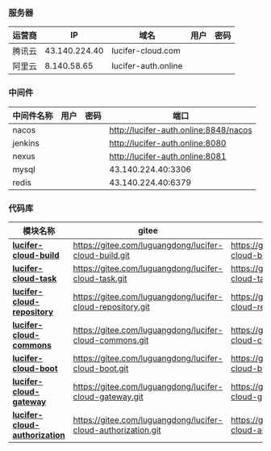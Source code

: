 ### 服务器

| 运营商 | IP            | 域名                | 用户    | 密码    |
| ------ | ------------- | ------------------- | ------- | ------- |
| 腾讯云 | 43.140.224.40 | lucifer-cloud.com   |  |  |
| 阿里云 | 8.140.58.65   | lucifer-auth.online |  |  |


### 中间件

| 中间件名称 | 用户    | 密码    | 端口                                    |
| ---------- | ------- | ------- |---------------------------------------|
| nacos      |  |  | http://lucifer-auth.online:8848/nacos |
| jenkins    |  |  | http://lucifer-auth.online:8080       |
| nexus      |  |  | http://lucifer-auth.online:8081       |
| mysql      |  |  | 43.140.224.40:3306                    |
| redis      |         |         | 43.140.224.40:6379                    |


### 代码库

| 模块名称                                                     | gitee                                                        | github |
| ------------------------------------------------------------ | ------------------------------------------------------------ | ------ |
| **[lucifer-cloud-build](https://gitee.com/luguangdong/lucifer-cloud-build)** | https://gitee.com/luguangdong/lucifer-cloud-build.git        | https://github.com/luguangdong/lucifer-cloud-build.git       |
| **[lucifer-cloud-task](https://gitee.com/luguangdong/lucifer-cloud-task)** | https://gitee.com/luguangdong/lucifer-cloud-task.git         |   https://github.com/luguangdong/lucifer-cloud-task.git     |
| **[lucifer-cloud-repository](https://gitee.com/luguangdong/lucifer-cloud-repository)** | https://gitee.com/luguangdong/lucifer-cloud-repository.git   |  https://github.com/luguangdong/lucifer-cloud-repository.git      |
| **[lucifer-cloud-commons](https://gitee.com/luguangdong/lucifer-cloud-commons)** | https://gitee.com/luguangdong/lucifer-cloud-commons.git      | https://github.com/luguangdong/lucifer-cloud-commons.git       |
| **[lucifer-cloud-boot](https://gitee.com/luguangdong/lucifer-cloud-boot)** | https://gitee.com/luguangdong/lucifer-cloud-boot.git         | https://github.com/luguangdong/lucifer-cloud-boot.git       |
| **[lucifer-cloud-gateway](https://gitee.com/luguangdong/lucifer-cloud-gateway)** | https://gitee.com/luguangdong/lucifer-cloud-gateway.git      | https://github.com/luguangdong/lucifer-cloud-gateway.git       |
| **[lucifer-cloud-authorization](https://gitee.com/luguangdong/lucifer-cloud-authorization)** | https://gitee.com/luguangdong/lucifer-cloud-authorization.git |https://github.com/luguangdong/lucifer-cloud-authorization.git        |

